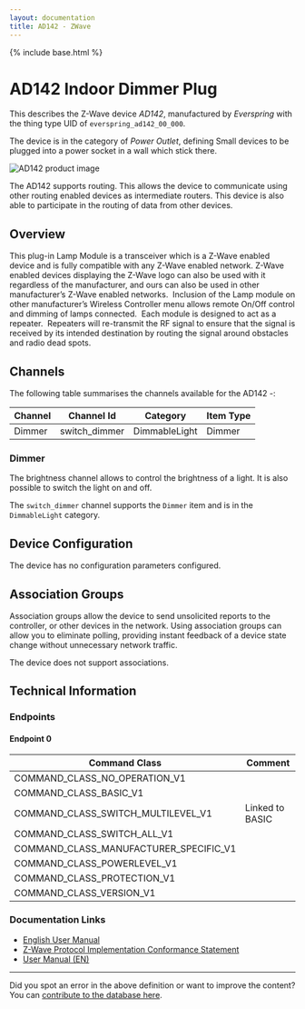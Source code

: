 ```yaml
---
layout: documentation
title: AD142 - ZWave
---
```


{% include base.html %}

# AD142 Indoor Dimmer Plug
This describes the Z-Wave device *AD142*, manufactured by *Everspring* with the thing type UID of ```everspring_ad142_00_000```.

The device is in the category of *Power Outlet*, defining Small devices to be plugged into a power socket in a wall which stick there.

![AD142 product image](https://www.cd-jackson.com/zwave_device_uploads/25/25_default.jpg)


The AD142 supports routing. This allows the device to communicate using other routing enabled devices as intermediate routers.  This device is also able to participate in the routing of data from other devices.

## Overview

This plug-in Lamp Module is a transceiver which is a Z-Wave enabled device and is fully compatible with any Z-Wave enabled network. Z-Wave enabled devices displaying the Z-Wave logo can also be used with it regardless of the manufacturer, and ours can also be used in other manufacturer’s Z-Wave enabled networks.  Inclusion of the Lamp module on other manufacturer’s Wireless Controller menu allows remote On/Off control and dimming of lamps connected.  Each module is designed to act as a repeater.  Repeaters will re-transmit the RF signal to ensure that the signal is received by its intended destination by routing the signal around obstacles and radio dead spots.

## Channels

The following table summarises the channels available for the AD142 -:

| Channel | Channel Id | Category | Item Type |
|---------|------------|----------|-----------|
| Dimmer | switch_dimmer | DimmableLight | Dimmer | 

### Dimmer

The brightness channel allows to control the brightness of a light.
            It is also possible to switch the light on and off.

The ```switch_dimmer``` channel supports the ```Dimmer``` item and is in the ```DimmableLight``` category.



## Device Configuration

The device has no configuration parameters configured.

## Association Groups

Association groups allow the device to send unsolicited reports to the controller, or other devices in the network. Using association groups can allow you to eliminate polling, providing instant feedback of a device state change without unnecessary network traffic.

The device does not support associations.
## Technical Information

### Endpoints

#### Endpoint 0

| Command Class | Comment |
|---------------|---------|
| COMMAND_CLASS_NO_OPERATION_V1| |
| COMMAND_CLASS_BASIC_V1| |
| COMMAND_CLASS_SWITCH_MULTILEVEL_V1| Linked to BASIC|
| COMMAND_CLASS_SWITCH_ALL_V1| |
| COMMAND_CLASS_MANUFACTURER_SPECIFIC_V1| |
| COMMAND_CLASS_POWERLEVEL_V1| |
| COMMAND_CLASS_PROTECTION_V1| |
| COMMAND_CLASS_VERSION_V1| |

### Documentation Links

* [English User Manual](https://www.cd-jackson.com/zwave_device_uploads/25/Everspring---AN142-Plug-in-dimmer.pdf)
* [Z-Wave Protocol Implementation Conformance Statement](https://www.cd-jackson.com/zwave_device_uploads/25/ZC08-09070010.pdf)
* [User Manual (EN)](https://www.cd-jackson.com/zwave_device_uploads/25/EVR-AD142-MANUEL-US.pdf)

---

Did you spot an error in the above definition or want to improve the content?
You can [contribute to the database here](http://www.cd-jackson.com/index.php/zwave/zwave-device-database/zwave-device-list/devicesummary/25).
